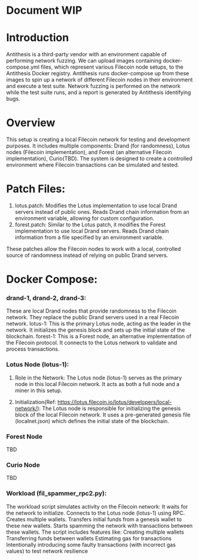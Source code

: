 # Document WIP

# Introduction
Antithesis is a third-party vendor with an environment capable of performing network fuzzing. We can upload images containing docker-compose.yml files, which represent various Filecoin node setups, to the Antithesis Docker registry. Antithesis runs docker-compose up from these images to spin up a network of different Filecoin nodes in their environment and execute a test suite. Network fuzzing is performed on the network while the test suite runs, and a report is generated by Antithesis identifying bugs. 

# Overview
This setup is creating a local Filecoin network for testing and development purposes. It includes multiple components: Drand (for randomness), Lotus nodes (Filecoin implementation), and Forest (an alternative Filecoin implementation), Curio(TBD). The system is designed to create a controlled environment where Filecoin transactions can be simulated and tested.

# Patch Files:
1. lotus.patch: Modifies the Lotus implementation to use local Drand servers instead of public ones. Reads Drand chain information from an environment variable, allowing for custom configuration.
2. forest.patch: Similar to the Lotus patch, it modifies the Forest implementation to use local Drand servers. Reads Drand chain information from a file specified by an environment variable.

These patches allow the Filecoin nodes to work with a local, controlled source of randomness instead of relying on public Drand servers.

# Docker Compose:

### drand-1, drand-2, drand-3:
These are local Drand nodes that provide randomness to the Filecoin network.
They replace the public Drand servers used in a real Filecoin network.
lotus-1:
This is the primary Lotus node, acting as the leader in the network.
It initializes the genesis block and sets up the initial state of the blockchain.
forest-1:
This is a Forest node, an alternative implementation of the Filecoin protocol.
It connects to the Lotus network to validate and process transactions.

### Lotus Node (lotus-1):

1. Role in the Network: The Lotus node (lotus-1) serves as the primary node in this local Filecoin network.
It acts as both a full node and a miner in this setup.

2. Initialization(Ref: https://lotus.filecoin.io/lotus/developers/local-network/): The Lotus node is responsible for initializing the genesis block of the local Filecoin network.
It uses a pre-generated genesis file (localnet.json) which defines the initial state of the blockchain.

### Forest Node 
TBD

### Curio Node
TBD

### Workload (fil_spammer_rpc2.py):
The workload script simulates activity on the Filecoin network:
It waits for the network to initialize.
Connects to the Lotus node (lotus-1) using RPC.
Creates multiple wallets.
Transfers initial funds from a genesis wallet to these new wallets.
Starts spamming the network with transactions between these wallets.
The script includes features like:
Creating multiple wallets
Transferring funds between wallets
Estimating gas for transactions
Intentionally introducing some faulty transactions (with incorrect gas values) to test network resilience



